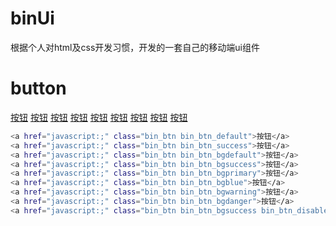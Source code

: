 ﻿# binUi

根据个人对html及css开发习惯，开发的一套自己的移动端ui组件

# button

<a href="javascript:;" class="bin_btn bin_btn_default">按钮</a>
<a href="javascript:;" class="bin_btn bin_btn_success">按钮</a>
<a href="javascript:;" class="bin_btn bin_btn_bgdefault">按钮</a>
<a href="javascript:;" class="bin_btn bin_btn_bgsuccess">按钮</a>
<a href="javascript:;" class="bin_btn bin_btn_bgprimary">按钮</a>
<a href="javascript:;" class="bin_btn bin_btn_bgblue">按钮</a>
<a href="javascript:;" class="bin_btn bin_btn_bgwarning">按钮</a>
<a href="javascript:;" class="bin_btn bin_btn_bgdanger">按钮</a>
<a href="javascript:;" class="bin_btn bin_btn_bgsuccess bin_btn_disabled">按钮</a>


```bash
<a href="javascript:;" class="bin_btn bin_btn_default">按钮</a>
<a href="javascript:;" class="bin_btn bin_btn_success">按钮</a>
<a href="javascript:;" class="bin_btn bin_btn_bgdefault">按钮</a>
<a href="javascript:;" class="bin_btn bin_btn_bgsuccess">按钮</a>
<a href="javascript:;" class="bin_btn bin_btn_bgprimary">按钮</a>
<a href="javascript:;" class="bin_btn bin_btn_bgblue">按钮</a>
<a href="javascript:;" class="bin_btn bin_btn_bgwarning">按钮</a>
<a href="javascript:;" class="bin_btn bin_btn_bgdanger">按钮</a>
<a href="javascript:;" class="bin_btn bin_btn_bgsuccess bin_btn_disabled">按钮</a>
```






